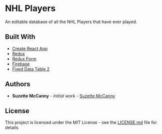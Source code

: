 # NHL Players

An editable database of all the NHL Players that have ever played.

## Built With

* [ Create React App ](https://github.com/facebookincubator/create-react-app) 
* [ Redux ](http://redux.js.org/)
* [ Redux Form ](https://redux-form.com/)
* [ Firebase ](https://firebase.google.com/) 
* [ Fixed Data Table 2 ](https://github.com/schrodinger/fixed-data-table-2)

## Authors

* **Suzette McCanny** - *Initial work* - [Suzette McCanny](https://github.com/)

## License

This project is licensed under the MIT License - see the [LICENSE.md](LICENSE.md) file for details

